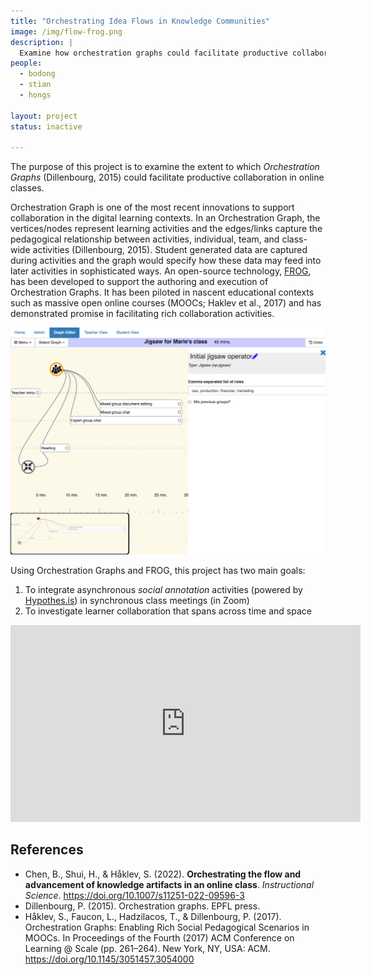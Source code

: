 ```yaml
---
title: "Orchestrating Idea Flows in Knowledge Communities"
image: /img/flow-frog.png
description: |
  Examine how orchestration graphs could facilitate productive collaboration in online classes
people:
  - bodong
  - stian
  - hongs

layout: project
status: inactive

---
```


The purpose of this project is to examine the extent to which *Orchestration Graphs* (Dillenbourg, 2015) could facilitate productive collaboration in online classes. 

Orchestration Graph is one of the most recent innovations to support collaboration in the digital learning contexts. In an Orchestration Graph, the vertices/nodes represent learning activities and the edges/links capture the pedagogical relationship between activities, individual, team, and class-wide activities (Dillenbourg, 2015). Student generated data are captured during activities and the graph would specify how these data may feed into later activities in sophisticated ways. An open-source technology, [FROG](https://github.com/chili-epfl/FROG), has been developed to support the authoring and execution of Orchestration Graphs. It has been piloted in nascent educational contexts such as massive open online courses (MOOCs; Haklev et al., 2017) and has demonstrated promise in facilitating rich collaboration activities. 

<img src="https://github.com/chili-epfl/FROG/raw/develop/docs/frog-editor.png" width="700px" />

Using Orchestration Graphs and FROG, this project has two main goals:

1. To integrate asynchronous *social annotation* activities (powered by [Hypothes.is](https://hypothes.is/)) in synchronous class meetings (in Zoom)
2. To investigate learner collaboration that spans across time and space

<iframe width="560" height="315" src="https://www.youtube-nocookie.com/embed/SIJ25Or_zjo?rel=0" frameborder="0" allow="autoplay; encrypted-media" allowfullscreen></iframe>

## References

- Chen, B., Shui, H., & Håklev, S. (2022). __Orchestrating the flow and advancement of knowledge artifacts in an online class__. *Instructional Science*. https://doi.org/10.1007/s11251-022-09596-3
- Dillenbourg, P. (2015). Orchestration graphs. EPFL press. 
- Håklev, S., Faucon, L., Hadzilacos, T., & Dillenbourg, P. (2017). Orchestration Graphs: Enabling Rich Social Pedagogical Scenarios in MOOCs. In Proceedings of the Fourth (2017) ACM Conference on Learning @ Scale (pp. 261–264). New York, NY, USA: ACM. https://doi.org/10.1145/3051457.3054000
